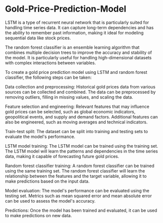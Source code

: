 # Gold-Price-Prediction-Model
 LSTM is a type of recurrent neural network that is particularly suited for handling time series data. It can capture long-term dependencies and has the ability to remember past information, making it ideal for modeling sequential data like stock prices.

The random forest classifier is an ensemble learning algorithm that combines multiple decision trees to improve the accuracy and stability of the model. It is particularly useful for handling high-dimensional datasets with complex interactions between variables.

To create a gold price prediction model using LSTM and random forest classifier, the following steps can be taken:

Data collection and preprocessing: Historical gold prices data from various sources can be collected and combined. The data can be preprocessed by removing outliers, filling in missing values, and scaling the data.

Feature selection and engineering: Relevant features that may influence gold prices can be selected, such as global economic indicators, geopolitical events, and supply and demand factors. Additional features can also be engineered, such as moving averages and technical indicators.

Train-test split: The dataset can be split into training and testing sets to evaluate the model's performance.

LSTM model training: The LSTM model can be trained using the training set. The LSTM model will learn the patterns and dependencies in the time series data, making it capable of forecasting future gold prices.

Random forest classifier training: A random forest classifier can be trained using the same training set. The random forest classifier will learn the relationship between the features and the target variable, allowing it to make predictions based on the input data.

Model evaluation: The model's performance can be evaluated using the testing set. Metrics such as mean squared error and mean absolute error can be used to assess the model's accuracy.

Predictions: Once the model has been trained and evaluated, it can be used to make predictions on new data.
